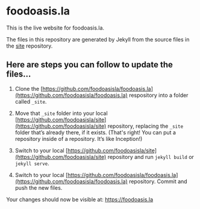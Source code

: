 
# foodoasis.la

This is the live website for foodoasis.la.

The files in this repository are generated by Jekyll from the source files in the [site](https://github.com/foodoasisla/site) repository.

## Here are steps you can follow to update the files…

1. Clone the [https://github.com/foodoasisla/foodoasis.la](https://github.com/foodoasisla/foodoasis.la) respository into a folder called `_site`.

2. Move that `_site` folder into your local [https://github.com/foodoasisla/site](https://github.com/foodoasisla/site) repository, replacing the `_site` folder that’s already there, if it exists. (That's right! You can put a repository inside of a repository. It’s like Inception!)

3. Switch to your local [https://github.com/foodoasisla/site](https://github.com/foodoasisla/site) repository and run `jekyll build` or `jekyll serve`.

4. Switch to your local [https://github.com/foodoasisla/foodoasis.la](https://github.com/foodoasisla/foodoasis.la) repository. Commit and push the new files.

Your changes should now be visible at: https://foodoasis.la
